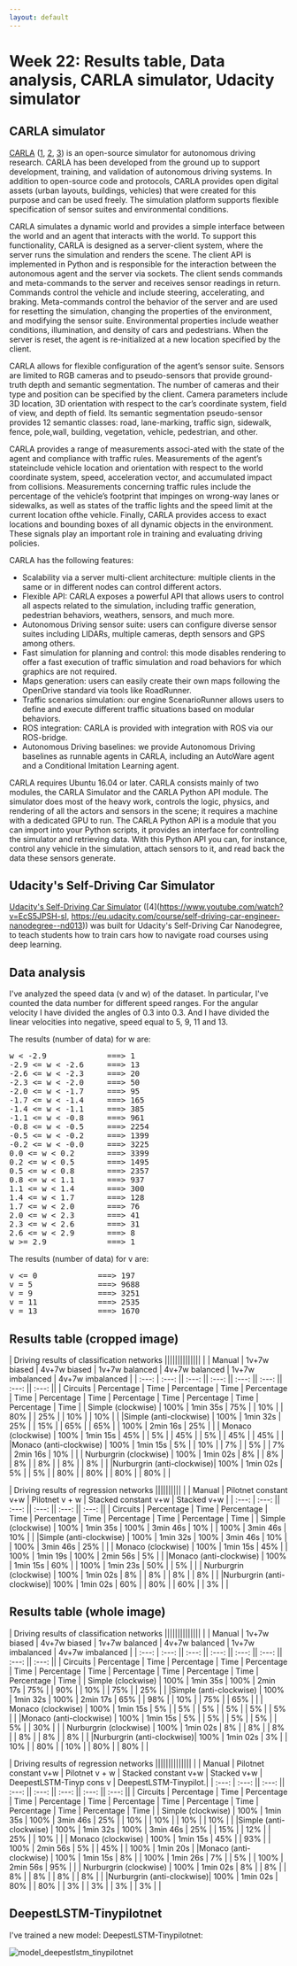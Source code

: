 ```yaml
---
layout: default
---
```

# Week 22: Results table, Data analysis, CARLA simulator, Udacity simulator

## CARLA simulator

[CARLA](http://proceedings.mlr.press/v78/dosovitskiy17a/dosovitskiy17a.pdf) ([1](http://carla.org/), [2](https://carla.readthedocs.io/en/latest/), [3](https://github.com/carla-simulator/carla)) is an open-source simulator for autonomous driving research. CARLA has been developed from the ground up to support development, training, and validation of autonomous driving systems. In addition to open-source code and protocols, CARLA provides open digital assets (urban layouts, buildings, vehicles) that were created for this purpose and can be used freely. The simulation platform supports flexible specification of sensor suites and environmental conditions.

CARLA simulates a dynamic world and provides a simple interface between the world and an agent that interacts with the world. To support this functionality, CARLA is designed as a server-client system, where the server runs the simulation and renders the scene. The client API is implemented in Python and is responsible for the interaction between the autonomous agent and the server via sockets. The client sends commands and meta-commands to the server and receives sensor readings in return. Commands control the vehicle and include steering, accelerating, and braking. Meta-commands control the behavior of the server and are used for resetting the simulation, changing the properties of the environment, and modifying the sensor suite. Environmental properties include weather conditions, illumination, and density of cars and pedestrians. When the server is reset, the agent is re-initialized at a new location specified by the client.

CARLA allows for flexible configuration of the agent’s sensor suite. Sensors are limited to RGB cameras and to pseudo-sensors that provide ground-truth depth and semantic segmentation. The number of cameras and their type and position can be specified by the client. Camera parameters include 3D location, 3D orientation with respect to the car’s coordinate system, field of view, and depth of field. Its semantic segmentation pseudo-sensor provides 12 semantic classes: road, lane-marking, traffic sign, sidewalk, fence, pole,wall, building, vegetation, vehicle, pedestrian, and other.

CARLA provides a range of measurements associ-ated with the state of the agent and compliance with traffic rules. Measurements of the agent’s stateinclude vehicle location and orientation with respect to the world coordinate system, speed, acceleration vector, and accumulated impact from collisions. Measurements concerning traffic rules include the percentage of the vehicle’s footprint that impinges on wrong-way lanes or sidewalks, as well as states of the traffic lights and the speed limit at the current location ofthe vehicle. Finally, CARLA provides access to exact locations and bounding boxes of all dynamic objects in the environment. These signals play an important role in training and evaluating driving policies.

CARLA has the following features:

* Scalability via a server multi-client architecture: multiple clients in the same or in different nodes can control different actors.
* Flexible API: CARLA exposes a powerful API that allows users to control all aspects related to the simulation, including traffic generation, pedestrian behaviors, weathers, sensors, and much more.
* Autonomous Driving sensor suite: users can configure diverse sensor suites including LIDARs, multiple cameras, depth sensors and GPS among others.
* Fast simulation for planning and control: this mode disables rendering to offer a fast execution of traffic simulation and road behaviors for which graphics are not required.
* Maps generation: users can easily create their own maps following the OpenDrive standard via tools like RoadRunner.
* Traffic scenarios simulation: our engine ScenarioRunner allows users to define and execute different traffic situations based on modular behaviors.
* ROS integration: CARLA is provided with integration with ROS via our ROS-bridge.
* Autonomous Driving baselines: we provide Autonomous Driving baselines as runnable agents in CARLA, including an AutoWare agent and a Conditional Imitation Learning agent.

CARLA requires Ubuntu 16.04 or later. CARLA consists mainly of two modules, the CARLA Simulator and the CARLA Python API module. The simulator does most of the heavy work, controls the logic, physics, and rendering of all the actors and sensors in the scene; it requires a machine with a dedicated GPU to run. The CARLA Python API is a module that you can import into your Python scripts, it provides an interface for controlling the simulator and retrieving data. With this Python API you can, for instance, control any vehicle in the simulation, attach sensors to it, and read back the data these sensors generate. 



## Udacity's Self-Driving Car Simulator

[Udacity's Self-Driving Car Simulator](https://github.com/udacity/self-driving-car-sim) ([4](https://www.youtube.com/watch?v=EcS5JPSH-sI, https://eu.udacity.com/course/self-driving-car-engineer-nanodegree--nd013)) was built for Udacity's Self-Driving Car Nanodegree, to teach students how to train cars how to navigate road courses using deep learning. 



## Data analysis

I've analyzed the speed data (v and w) of the dataset. In particular, I've counted the data number for different speed ranges. For the angular velocity I have divided the angles of 0.3 into 0.3. And I have divided the linear velocities into negative, speed equal to 5, 9, 11 and 13.

The results (number of data) for w are: 

<pre>
w < -2.9             ===> 1
-2.9 <= w < -2.6     ===> 13
-2.6 <= w < -2.3     ===> 20
-2.3 <= w < -2.0     ===> 50
-2.0 <= w < -1.7     ===> 95
-1.7 <= w < -1.4     ===> 165
-1.4 <= w < -1.1     ===> 385
-1.1 <= w < -0.8     ===> 961
-0.8 <= w < -0.5     ===> 2254
-0.5 <= w < -0.2     ===> 1399
-0.2 <= w < -0.0     ===> 3225
0.0 <= w < 0.2       ===> 3399
0.2 <= w < 0.5       ===> 1495
0.5 <= w < 0.8       ===> 2357
0.8 <= w < 1.1       ===> 937
1.1 <= w < 1.4       ===> 300
1.4 <= w < 1.7       ===> 128
1.7 <= w < 2.0       ===> 76
2.0 <= w < 2.3       ===> 41
2.3 <= w < 2.6       ===> 31
2.6 <= w < 2.9       ===> 8
w >= 2.9             ===> 1
</pre>


The results (number of data) for v are: 

<pre>
v <= 0             ===> 197
v = 5              ===> 9688
v = 9              ===> 3251
v = 11             ===> 2535
v = 13             ===> 1670
</pre>



## Results table (cropped image)


|                                                      Driving results of classification networks                                                                                      ||||||||||||||
|                           |        Manual         |      1v+7w biased     |     4v+7w biased      |     1v+7w balanced    |     4v+7w balanced    |   1v+7w imbalanced    |    4v+7w imbalanced   |
|         :---:             |        :---:         ||        :---:         ||        :---:         ||        :---:         ||        :---:         ||        :---:         ||        :---:         ||
|      Circuits             | Percentage |   Time   | Percentage |   Time   | Percentage |   Time   | Percentage |   Time   | Percentage |   Time   | Percentage |   Time   | Percentage |   Time   |
|  Simple (clockwise)       |    100%    | 1min 35s |     75%    |          |     10%    |          |    80%     |          |     25%    |          |    10%     |          |    10%     |          |
|Simple (anti-clockwise)    |    100%    | 1min 32s |     25%    |          |     15%    |          |    65%     |          |     65%    |          |    100%    | 2min 16s |    25%     |          |
|  Monaco (clockwise)       |    100%    | 1min 15s |     45%    |          |      5%    |          |    45%     |          |     5%     |          |    45%     |          |    45%     |          |
|Monaco (anti-clockwise)    |    100%    | 1min 15s |      5%    |          |     10%    |          |     7%     |          |     5%     |          |     7%     | 2min 16s |    10%     |          |
| Nurburgrin (clockwise)    |    100%    | 1min 02s |      8%    |          |      8%    |          |     8%     |          |     8%     |          |     8%     |          |     8%     |          |
|Nurburgrin (anti-clockwise)|    100%    | 1min 02s |      5%    |          |      5%    |          |    80%     |          |     80%    |          |    80%     |          |    80%     |          |



|                                                      Driving results of regression networks                                              ||||||||||
|                           |        Manual         | Pilotnet constant v+w |    Pilotnet v + w     | Stacked constant v+w  |       Stacked v+w     |
|         :---:             |         :---:        ||        :---:         ||        :---:         ||        :---:         ||        :---:         ||
|      Circuits             | Percentage |   Time   | Percentage |   Time   | Percentage |   Time   | Percentage |   Time   | Percentage |   Time   |
|  Simple (clockwise)       |    100%    | 1min 35s |     100%   | 3min 46s |     10%    |          |     100%   | 3min 46s |     10%    |          |
|Simple (anti-clockwise)    |    100%    | 1min 32s |     100%   | 3min 46s |     10%    |          |     100%   | 3min 46s |     25%    |          |
|  Monaco (clockwise)       |    100%    | 1min 15s |     45%    |          |    100%    | 1min 19s |     100%   | 2min 56s |     5%     |          |
|Monaco (anti-clockwise)    |    100%    | 1min 15s |     60%    |          |    100%    | 1min 23s |     50%    |          |     5%     |          |
| Nurburgrin (clockwise)    |    100%    | 1min 02s |      8%    |          |      8%    |          |     8%     |          |     8%     |          |
|Nurburgrin (anti-clockwise)|    100%    | 1min 02s |     60%    |          |     80%    |          |     60%    |          |     3%     |          |
 



## Results table (whole image)

|                                                      Driving results of classification networks                                                                                      ||||||||||||||
|                           |        Manual         |      1v+7w biased     |     4v+7w biased      |     1v+7w balanced    |     4v+7w balanced    |   1v+7w imbalanced    |    4v+7w imbalanced   |
|         :---:             |        :---:         ||        :---:         ||        :---:         ||        :---:         ||        :---:         ||        :---:         ||        :---:         ||
|      Circuits             | Percentage |   Time   | Percentage |   Time   | Percentage |   Time   | Percentage |   Time   | Percentage |   Time   | Percentage |   Time   | Percentage |   Time   |
|  Simple (clockwise)       |    100%    | 1min 35s |    100%    | 2min 17s |     75%    |          |    90%     |          |     10%    |          |    75%     |          |    25%     |          |
|Simple (anti-clockwise)    |    100%    | 1min 32s |    100%    | 2min 17s |     65%    |          |    98%     |          |     10%    |          |    75%     |          |    65%     |          |
|  Monaco (clockwise)       |    100%    | 1min 15s |      5%    |          |      5%    |          |     5%     |          |     5%     |          |     5%     |          |     5%     |          |
|Monaco (anti-clockwise)    |    100%    | 1min 15s |      5%    |          |      5%    |          |     5%     |          |     5%     |          |     5%     |          |    30%     |          |
| Nurburgrin (clockwise)    |    100%    | 1min 02s |      8%    |          |      8%    |          |     8%     |          |     8%     |          |     8%     |          |     8%     |          |
|Nurburgrin (anti-clockwise)|    100%    | 1min 02s |      3%    |          |     10%    |          |    80%     |          |     10%    |          |    80%     |          |    80%     |          |



|                                                      Driving results of regression networks                                                                                             ||||||||||||||
|                           |        Manual         | Pilotnet constant v+w |    Pilotnet v + w     | Stacked constant v+w  |       Stacked v+w     | DeepestLSTM-Tinyp cons v | DeepestLSTM-Tinypilot.|
|         :---:             |        :---:         ||        :---:         ||        :---:         ||        :---:         ||        :---:         ||           :---:         ||        :---:         ||
|      Circuits             | Percentage |   Time   | Percentage |   Time   | Percentage |   Time   | Percentage |   Time   | Percentage |   Time   |  Percentage   |   Time   | Percentage |   Time   |
|  Simple (clockwise)       |    100%    | 1min 35s |     100%   | 3min 46s |     25%    |          |     10%    |          |     10%    |          |       10%     |          |     10%    |          | 
|Simple (anti-clockwise)    |    100%    | 1min 32s |     100%   | 3min 46s |     25%    |          |     15%    |          |     12%    |          |       25%     |          |     10%    |          |
|  Monaco (clockwise)       |    100%    | 1min 15s |     45%    |          |     93%    |          |     100%   | 2min 56s |     5%     |          |       45%     |          |    100%    | 1min 20s |
|Monaco (anti-clockwise)    |    100%    | 1min 15s |      8%    |          |    100%    | 1min 26s |     7%     |          |     5%     |          |      100%     | 2min 56s |     95%    |          |
| Nurburgrin (clockwise)    |    100%    | 1min 02s |      8%    |          |      8%    |          |     8%     |          |     8%     |          |        8%     |          |      8%    |          |
|Nurburgrin (anti-clockwise)|    100%    | 1min 02s |     80%    |          |     80%    |          |     3%     |          |     3%     |          |        3%     |          |      3%    |          |
 



## DeepestLSTM-Tinypilotnet

I've trained a new model: DeepestLSTM-Tinypilotnet: 

![model_deepestlstm_tinypilotnet](https://roboticslaburjc.github.io/2017-tfm-vanessa-fernandez/images/model_deepestlstm_tinypilotnet.png)


